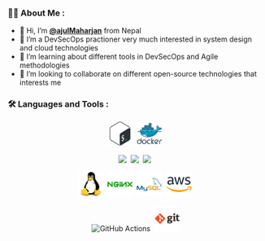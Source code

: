 

<!--
**ajulm/ajulm** is a ✨ _special_ ✨ repository because its `README.md` (this file) appears on your GitHub profile.

Here are some ideas to get you started:

- 🔭 I’m currently working on ...
- 🌱 I’m currently learning ...
- 👯 I’m looking to collaborate on ...
- 🤔 I’m looking for help with ...
- 💬 Ask me about ...
- 📫 How to reach me: ...
- 😄 Pronouns: ...
- ⚡ Fun fact: ...
-->

### :man_technologist: About Me :

- 👋 Hi, I’m **[@ajulMaharjan](https://www.linkedin.com/in/ajul-m-914419222/)** from Nepal
- 👀 I’m a DevSecOps practioner very much interested in system design and cloud technologies
- 🌱 I’m learning about different tools in DevSecOps and Agile methodologies
- 💞️ I’m looking to collaborate on different open-source technologies that interests me


### :hammer_and_wrench: Languages and Tools :

<div align="center">
  <!-- Existing tools -->
 <img src="https://github.com/devicons/devicon/blob/master/icons/bash/bash-original.svg" title="bash" alt="bash" width="50" height="50"/>&nbsp;
 <img src="https://github.com/devicons/devicon/blob/master/icons/docker/docker-original-wordmark.svg" title="Docker" alt="Docker" width="50" height="50"/>&nbsp;

  <!--tools -->
  <img src="https://cdn.jsdelivr.net/gh/devicons/devicon@latest/icons/django/django-plain.svg" height="50"/>&nbsp;
  <img src="https://cdn.jsdelivr.net/gh/devicons/devicon@latest/icons/djangorest/djangorest-original.svg" height="50"/>&nbsp;
  <img src="https://cdn.jsdelivr.net/gh/devicons/devicon@latest/icons/wordpress/wordpress-original.svg"  height="50"/>&nbsp;       
 
  
  <!-- Existing tools -->
  <img src="https://github.com/devicons/devicon/blob/master/icons/linux/linux-original.svg" title="linux" alt="linux" width="50" height="50"/>&nbsp;
  <img src="https://github.com/devicons/devicon/blob/master/icons/nginx/nginx-original.svg" title="nginx" alt="nginx" width="50" height="50"/>&nbsp;
  <img src="https://github.com/devicons/devicon/blob/master/icons/mysql/mysql-original-wordmark.svg" title="MySQL" alt="MySQL" width="50" height="50"/>&nbsp;
  <img src="https://github.com/devicons/devicon/blob/master/icons/amazonwebservices/amazonwebservices-original-wordmark.svg" title="AWS" alt="AWS" width="50" height="50"/>&nbsp;
  
  <!-- Additional tools -->
  <img src="https://github.com/actions.png" title="GitHub Actions" alt="GitHub Actions" width="50" height="50"/>&nbsp;
  <img src="https://github.com/devicons/devicon/blob/master/icons/git/git-original-wordmark.svg" title="Git" alt="Git" width="50" height="50"/>

</div>


<div>
